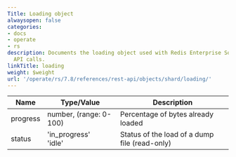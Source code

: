 ```yaml
---
Title: Loading object
alwaysopen: false
categories:
- docs
- operate
- rs
description: Documents the loading object used with Redis Enterprise Software REST
  API calls.
linkTitle: loading
weight: $weight
url: '/operate/rs/7.8/references/rest-api/objects/shard/loading/'
---
```


| Name | Type/Value | Description |
|------|------------|-------------|
| progress  | number, (range: 0-100) | Percentage of bytes already loaded |
| status    | 'in_progress'<br />'idle' | Status of the load of a dump file (read-only) |
